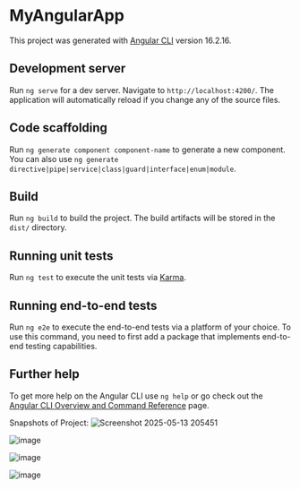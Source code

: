 # MyAngularApp

This project was generated with [Angular CLI](https://github.com/angular/angular-cli) version 16.2.16.

## Development server

Run `ng serve` for a dev server. Navigate to `http://localhost:4200/`. The application will automatically reload if you change any of the source files.

## Code scaffolding

Run `ng generate component component-name` to generate a new component. You can also use `ng generate directive|pipe|service|class|guard|interface|enum|module`.

## Build

Run `ng build` to build the project. The build artifacts will be stored in the `dist/` directory.

## Running unit tests

Run `ng test` to execute the unit tests via [Karma](https://karma-runner.github.io).

## Running end-to-end tests

Run `ng e2e` to execute the end-to-end tests via a platform of your choice. To use this command, you need to first add a package that implements end-to-end testing capabilities.

## Further help

To get more help on the Angular CLI use `ng help` or go check out the [Angular CLI Overview and Command Reference](https://angular.io/cli) page.

Snapshots of Project:
![Screenshot 2025-05-13 205451](https://github.com/user-attachments/assets/e73d8b48-6c08-4bb8-9d83-be64f6fd8b73)

![image](https://github.com/user-attachments/assets/9c8f2c81-8470-4114-b2ae-3522b3e8215d)

![image](https://github.com/user-attachments/assets/4b4ed27c-3d82-4d9e-b98d-c9946de886ce)

![image](https://github.com/user-attachments/assets/c4e5b343-cd03-4744-8c9e-1208246e728d)




